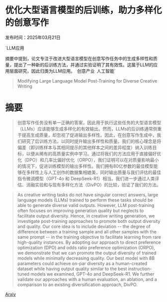 # 优化大型语言模型的后训练，助力多样化的创意写作

发布时间：2025年03月21日

`LLM应用

摘要中提到，论文专注于改进大型语言模型在创意写作任务中的生成多样性和质量，提出了一种新的后训练方法，并通过实验证明了其有效性。这属于LLM的应用层面研究，因此归类为LLM应用。` `创意产业` `人工智能`

> Modifying Large Language Model Post-Training for Diverse Creative Writing

# 摘要

> 创意写作任务没有单一正确的答案，因此用于执行这些任务的大型语言模型（LLMs）应该能够生成多样化的有效输出。然而，LLMs的后训练通常侧重于提高生成质量，却忽视了促进输出多样性。因此，在创意写作生成中，我们研究了后训练方法，以同时提升输出多样性和质量。我们的核心理念是将偏差（即训练样本与其相同提示的其他样本之间的差异程度）纳入训练目标，以便从稀有的高质量实例中学习。通过将我们的方法应用于直接偏好优化（DPO）和几率比偏好优化（ORPO），我们证明可以在对质量影响最小的情况下，促进训练模型的输出多样性。我们拥有80亿参数的最佳模型能够在多样性上与人工创作的数据集相媲美，同时输出质量与我们评估的最佳指令微调模型（GPT-4o 和 DeepSeek-R1）相当。我们进一步通过人类评估、消融实验和与现有多样化方法（DivPO）的比较，验证了我们的方法。

> As creative writing tasks do not have singular correct answers, large language models (LLMs) trained to perform these tasks should be able to generate diverse valid outputs. However, LLM post-training often focuses on improving generation quality but neglects to facilitate output diversity. Hence, in creative writing generation, we investigate post-training approaches to promote both output diversity and quality. Our core idea is to include deviation -- the degree of difference between a training sample and all other samples with the same prompt -- in the training objective to facilitate learning from rare high-quality instances. By adopting our approach to direct preference optimization (DPO) and odds ratio preference optimization (ORPO), we demonstrate that we can promote the output diversity of trained models while minimally decreasing quality. Our best model with 8B parameters could achieve on-par diversity as a human-created dataset while having output quality similar to the best instruction-tuned models we examined, GPT-4o and DeepSeek-R1. We further validate our approaches with a human evaluation, an ablation, and a comparison to an existing diversification approach, DivPO.

[Arxiv](https://arxiv.org/abs/2503.17126)